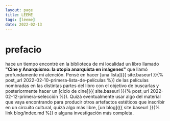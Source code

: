 ```yaml
---
layout: page
title: LÉEME
tags: [léeme]
date: 2022-02-13
---
```


# prefacio

hace un tiempo encontré en la biblioteca de mi localidad un libro llamado **"Cine y Anarquismo: la utopia anarquista en imágenes"** que llamó profundamente mi atención. Pensé en hacer [una lista]({{ site.baseurl }}{% post_url 2022-02-10-primera-lista-de-películas %}) de las películas nombradas en las distintas partes del libro con el objetivo de buscarlas y posteriormente hacer un [ciclo de cine]({{ site.baseurl }}{% post_url 2022-02-12-primera-selección %}). Quizá eventualmente usar algo del material que vaya encontrando para producir otros artefactos estéticos que inscribir en un circuito cultural, quizá algo más libre, [un blog]({{ site.baseurl }}{% link blog/index.md %}) o alguna investigación más completa.

